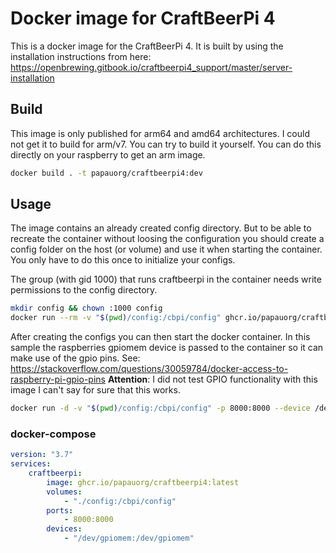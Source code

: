# Docker image for CraftBeerPi 4

This is a docker image for the CraftBeerPi 4. It is built by using the
installation instructions from here:
https://openbrewing.gitbook.io/craftbeerpi4_support/master/server-installation

## Build
This image is only published for arm64 and amd64 architectures.
I could not get it to build for arm/v7. You can try to build it yourself.
You can do this directly on your raspberry to get an arm image.

```bash
docker build . -t papauorg/craftbeerpi4:dev
```

## Usage

The image contains an already created config directory. But to be able
to recreate the container without loosing the configuration you should
create a config folder on the host (or volume) and use it when starting
the container. You only have to do this once to initialize your configs.

The group (with gid 1000) that runs craftbeerpi in the container
needs write permissions to the config directory.
```bash
mkdir config && chown :1000 config
docker run --rm -v "$(pwd)/config:/cbpi/config" ghcr.io/papauorg/craftbeerpi4:latest cbpi setup
```

After creating the configs you can then start the docker container. In this sample the
raspberries gpiomem device is passed to the container so it can make use of the gpio pins.
See: https://stackoverflow.com/questions/30059784/docker-access-to-raspberry-pi-gpio-pins
**Attention**: I did not test GPIO functionality with this image I can't say for sure that this
works.

```bash
docker run -d -v "$(pwd)/config:/cbpi/config" -p 8000:8000 --device /dev/gpiomem ghcr.io/papauorg/craftbeerpi4:latest
```

### docker-compose
```yml
version: "3.7"
services:
    craftbeerpi:
        image: ghcr.io/papauorg/craftbeerpi4:latest
        volumes:
            - "./config:/cbpi/config"
        ports:
            - 8000:8000
        devices:
            - "/dev/gpiomem:/dev/gpiomem"
```
